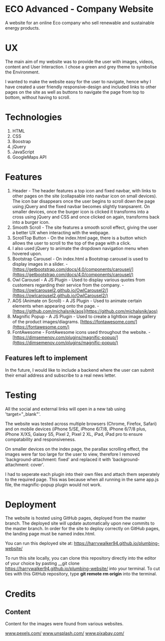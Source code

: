 # ECO Advanced - Company Website

A website for an online Eco company who sell renewable and sustainable energy products.

# UX

The main aim of my website was to provide the user with images, videos, content and User Interaction. I chose a green and grey theme to symbolise the Environment.

I wanted to make the website easy for the user to navigate, hence why I have created a user friendly responsive-design and included links to other pages on the site as well as buttons to navigate the page from top to bottom, without having to scroll.

# Technologies
1. HTML
2. CSS
3. Boostrap
4. jQuery
5. JavaScript
6. GoogleMaps API

# Features
1. Header - The header features a top icon and fixed navbar, with links to other pages on the site (collapsable into navbar icon on small devices). 
   The icon bar disappears once the user begins to scroll down the page using jQuery and the fixed navbar becomes slightly tranpsarent.
   On smaller devices, once the burger icon is clicked it transforms into a cross using jQuery and CSS and once clicked on again, transforms back into a burger icon.
2. Smooth Scroll - The site features a smooth scroll effect, giving the user a better UX when interacting with the webpage.
3. ScrollTop Button - On the index.html page, there is a button which allows the user to scroll to the top of the page with a click.
4. I also used jQuery to animate the dropdown navigation menu when hovered upon.
4. Bootstrap Carousel - On index.html a Bootstrap carousel is used to display images in a slider. - [https://getbootstrap.com/docs/4.0/components/carousel/](https://getbootstrap.com/docs/4.0/components/carousel/) 
5. Owl Carousel - A JS Plugin - Used to display various quotes from customers regarding their service from the company. - [https://owlcarousel2.github.io/OwlCarousel2/](https://owlcarousel2.github.io/OwlCarousel2/) 
6. AOS (Animate on Scroll) - A JS Plugin - Used to animate certain elements when appearing onto the page. - [https://github.com/michalsnik/aos](https://github.com/michalsnik/aos)
7. Magnific Popup - A JS Plugin - Used to create a lightbox image gallery of the product images/diagrams. [https://fontawesome.com/](https://fontawesome.com/)
8. FontAwesome - FontAwesome icons used throughout the website. - [https://dimsemenov.com/plugins/magnific-popup/](https://dimsemenov.com/plugins/magnific-popup/)

## Features left to implement
In the future, I would like to include a backend where the user can submit their email address and subscribe to a real news letter.

# Testing  
All the social and external links will open in a new tab using 'target="_blank"'.

The website was tested across multiple browsers (Chrome, Firefox, Safari) and on mobile devices (iPhone 5/SE, iPhone 6/7/8, iPhone 6/7/8 plus, iPhone X/XS, Galaxy S5, Pixel 2, Pixel 2 XL, iPad, iPad pro to ensure compatability and responsiveness. 

On smaller devices on the index page, the parallax scrolling effect, the images were far too large for the user to view, therefore I removed 'background-attachment: fixed' and replaced it with 'background-attachment: cover'.

I had to seperate each plugin into their own files and attach them seperately to the required page. This was because when all running in the same app.js file, the magnific-popup plugin would not work.

# Deployment
The website is hosted using GitHub pages, deployed from the master branch. The deployed site will update automatically upon new commits to the master branch. In order for the site to deploy correctly on GitHub pages, the landing page must be named index.html.

You can run this deployed site at: https://harrywalker94.github.io/plumbing-website/

To run  this site locally, you can clone this repository directly into the editor of your choice by pasting __git clone https://harrywalker94.github.io/plumbing-website/ into your terminal. To cut ties with this GitHub repository, type __git remote rm origin__ into the terminal.

#  Credits

## Content
Content for the images were found from various websites.

www.pexels.com/
www.unsplash.com/
www.pixabay.com/
